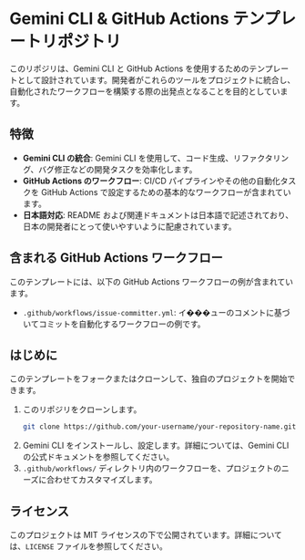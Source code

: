 # Gemini CLI & GitHub Actions テンプレートリポジトリ

このリポジリは、Gemini CLI と GitHub Actions を使用するためのテンプレートとして設計されています。開発者がこれらのツールをプロジェクトに統合し、自動化されたワークフローを構築する際の出発点となることを目的としています。

## 特徴

- **Gemini CLI の統合**: Gemini CLI を使用して、コード生成、リファクタリング、バグ修正などの開発タスクを効率化します。
- **GitHub Actions のワークフロー**: CI/CD パイプラインやその他の自動化タスクを GitHub Actions で設定するための基本的なワークフローが含まれています。
- **日本語対応**: README および関連ドキュメントは日本語で記述されており、日本の開発者にとって使いやすいように配慮されています。

## 含まれる GitHub Actions ワークフロー

このテンプレートには、以下の GitHub Actions ワークフローの例が含まれています。

- `.github/workflows/issue-committer.yml`: イ���ューのコメントに基づいてコミットを自動化するワークフローの例です。

## はじめに

このテンプレートをフォークまたはクローンして、独自のプロジェクトを開始できます。

1.  このリポジリをクローンします。
    ```bash
    git clone https://github.com/your-username/your-repository-name.git
    ```
2.  Gemini CLI をインストールし、設定します。詳細については、Gemini CLI の公式ドキュメントを参照してください。
3.  `.github/workflows/` ディレクトリ内のワークフローを、プロジェクトのニーズに合わせてカスタマイズします。

## ライセンス

このプロジェクトは MIT ライセンスの下で公開されています。詳細については、`LICENSE` ファイルを参照してください。